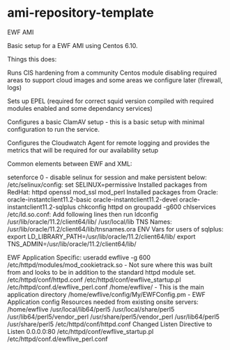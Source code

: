 # ami-repository-template
EWF AMI

Basic setup for a EWF AMI using Centos 6.10.

Things this does:

Runs CIS hardening from a community Centos module disabling required areas to support cloud images and some areas we configure later (firewall, logs)

Sets up EPEL (required for correct squid version compiled with required modules enabled and some dependancy services)

Configures a basic ClamAV setup - this is a basic setup with minimal configuration to run the service.

Configures the Cloudwatch Agent for remote logging and provides the metrics that will be required for our availability setup

Common elements between EWF and XML:

setenforce 0 - disable selinux for session and make persistent below:
/etc/selinux/config: set SELINUX=permissive
Installed packages from RedHat: 
httpd
openssl
mod_ssl
mod_perl
Installed packages from Oracle: 
oracle-instantclient11.2-basic
oracle-instantclient11.2-devel
oracle-instantclient11.2-sqlplus
 chkconfig  httpd on
groupadd -g600 chlservices
/etc/ld.so.conf: Add following lines then run ldconfig
/usr/lib/oracle/11.2/client64/lib/
/usr/local/lib
TNS Names:
/usr/lib/oracle/11.2/client64/lib/tnsnames.ora
ENV Vars for users of sqlplus:
export LD_LIBRARY_PATH=/usr/lib/oracle/11.2/client64/lib/
export TNS_ADMIN=/usr/lib/oracle/11.2/client64/lib/

EWF Application Specific:
useradd ewflive -g 600
/etc/httpd/modules/mod_cookietrack.so - Not sure where this was built from and looks to be in addition to the standard httpd module set.
/etc/httpd/conf/httpd.conf
/etc/httpd/conf/ewflive_startup.pl
/etc/httpd/conf.d/ewflive_perl.conf
/home/ewflive/ - This is the main application directory
/home/ewflive/config/My/EWFConfig.pm - EWF Application config
Resources needed from existing onsite servers:
/home/ewflive
/usr/local/lib64/perl5 /usr/local/share/perl5 /usr/lib64/perl5/vendor_perl /usr/share/perl5/vendor_perl /usr/lib64/perl5 /usr/share/perl5
/etc/httpd/conf/httpd.conf
Changed Listen Directive to Listen 0.0.0.0:80
/etc/httpd/conf/ewflive_startup.pl
/etc/httpd/conf.d/ewflive_perl.conf



